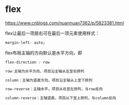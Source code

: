 # flex

<https://www.cnblogs.com/nuannuan7362/p/5823381.html>

flex让最后一项居右可在最后一项元素使用样式：

```css
margin-left: auto;
```

flex布局主轴的方向默认是水平方向，即

```css
flex-direction : row

row:主轴为水平方向，项目沿主轴从左至右排列

column：主轴为竖直方向，项目沿主轴从上至下排列

row-reverse：主轴水平，项目从右至左排列，与row反向

column-reverse：主轴竖直，项目从下至上排列，与column反向
```
